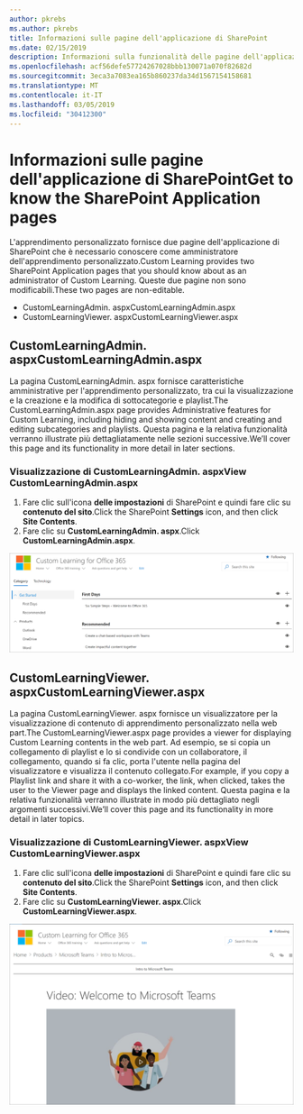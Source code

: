 ```yaml
---
author: pkrebs
ms.author: pkrebs
title: Informazioni sulle pagine dell'applicazione di SharePoint
ms.date: 02/15/2019
description: Informazioni sulla funzionalità delle pagine dell'applicazione di SharePoint nell'apprendimento personalizzato
ms.openlocfilehash: acf56defe57724267028bbb130071a070f82682d
ms.sourcegitcommit: 3eca3a7083ea165b860237da34d1567154158681
ms.translationtype: MT
ms.contentlocale: it-IT
ms.lasthandoff: 03/05/2019
ms.locfileid: "30412300"
---
```

# <a name="get-to-know-the-sharepoint-application-pages"></a><span data-ttu-id="2c3e2-103">Informazioni sulle pagine dell'applicazione di SharePoint</span><span class="sxs-lookup"><span data-stu-id="2c3e2-103">Get to know the SharePoint Application pages</span></span>

<span data-ttu-id="2c3e2-104">L'apprendimento personalizzato fornisce due pagine dell'applicazione di SharePoint che è necessario conoscere come amministratore dell'apprendimento personalizzato.</span><span class="sxs-lookup"><span data-stu-id="2c3e2-104">Custom Learning provides two SharePoint Application pages that you should know about as an administrator of Custom Learning.</span></span> <span data-ttu-id="2c3e2-105">Queste due pagine non sono modificabili.</span><span class="sxs-lookup"><span data-stu-id="2c3e2-105">These two pages are non-editable.</span></span> 

- <span data-ttu-id="2c3e2-106">CustomLearningAdmin. aspx</span><span class="sxs-lookup"><span data-stu-id="2c3e2-106">CustomLearningAdmin.aspx</span></span>
- <span data-ttu-id="2c3e2-107">CustomLearningViewer. aspx</span><span class="sxs-lookup"><span data-stu-id="2c3e2-107">CustomLearningViewer.aspx</span></span>

## <a name="customlearningadminaspx"></a><span data-ttu-id="2c3e2-108">CustomLearningAdmin. aspx</span><span class="sxs-lookup"><span data-stu-id="2c3e2-108">CustomLearningAdmin.aspx</span></span>

<span data-ttu-id="2c3e2-109">La pagina CustomLearningAdmin. aspx fornisce caratteristiche amministrative per l'apprendimento personalizzato, tra cui la visualizzazione e la creazione e la modifica di sottocategorie e playlist.</span><span class="sxs-lookup"><span data-stu-id="2c3e2-109">The CustomLearningAdmin.aspx page provides Administrative features for Custom Learning, including hiding and showing content and creating and editing subcategories and playlists.</span></span> <span data-ttu-id="2c3e2-110">Questa pagina e la relativa funzionalità verranno illustrate più dettagliatamente nelle sezioni successive.</span><span class="sxs-lookup"><span data-stu-id="2c3e2-110">We’ll cover this page and its functionality in more detail in later sections.</span></span>

### <a name="view-customlearningadminaspx"></a><span data-ttu-id="2c3e2-111">Visualizzazione di CustomLearningAdmin. aspx</span><span class="sxs-lookup"><span data-stu-id="2c3e2-111">View CustomLearningAdmin.aspx</span></span>

1. <span data-ttu-id="2c3e2-112">Fare clic sull'icona **delle impostazioni** di SharePoint e quindi fare clic su **contenuto del sito**.</span><span class="sxs-lookup"><span data-stu-id="2c3e2-112">Click the SharePoint **Settings** icon, and then click **Site Contents**.</span></span> 
2. <span data-ttu-id="2c3e2-113">Fare clic su **CustomLearningAdmin. aspx**.</span><span class="sxs-lookup"><span data-stu-id="2c3e2-113">Click **CustomLearningAdmin.aspx**.</span></span> 

![CG-adminapppage. png](media/cg-adminapppage.png)

## <a name="customlearningvieweraspx"></a><span data-ttu-id="2c3e2-115">CustomLearningViewer. aspx</span><span class="sxs-lookup"><span data-stu-id="2c3e2-115">CustomLearningViewer.aspx</span></span>
<span data-ttu-id="2c3e2-116">La pagina CustomLearningViewer. aspx fornisce un visualizzatore per la visualizzazione di contenuto di apprendimento personalizzato nella web part.</span><span class="sxs-lookup"><span data-stu-id="2c3e2-116">The CustomLearningViewer.aspx page provides a viewer for displaying Custom Learning contents in the web part.</span></span> <span data-ttu-id="2c3e2-117">Ad esempio, se si copia un collegamento di playlist e lo si condivide con un collaboratore, il collegamento, quando si fa clic, porta l'utente nella pagina del visualizzatore e visualizza il contenuto collegato.</span><span class="sxs-lookup"><span data-stu-id="2c3e2-117">For example, if you copy a Playlist link and share it with a co-worker, the link, when clicked, takes the user to the Viewer page and displays the linked content.</span></span> <span data-ttu-id="2c3e2-118">Questa pagina e la relativa funzionalità verranno illustrate in modo più dettagliato negli argomenti successivi.</span><span class="sxs-lookup"><span data-stu-id="2c3e2-118">We’ll cover this page and its functionality in more detail in later topics.</span></span>

### <a name="view-customlearningvieweraspx"></a><span data-ttu-id="2c3e2-119">Visualizzazione di CustomLearningViewer. aspx</span><span class="sxs-lookup"><span data-stu-id="2c3e2-119">View CustomLearningViewer.aspx</span></span>

1. <span data-ttu-id="2c3e2-120">Fare clic sull'icona **delle impostazioni** di SharePoint e quindi fare clic su **contenuto del sito**.</span><span class="sxs-lookup"><span data-stu-id="2c3e2-120">Click the SharePoint **Settings** icon, and then click **Site Contents**.</span></span> 
2. <span data-ttu-id="2c3e2-121">Fare clic su **CustomLearningViewer. aspx**.</span><span class="sxs-lookup"><span data-stu-id="2c3e2-121">Click **CustomLearningViewer.aspx**.</span></span> 

![CG-viewerapppage. png](media/cg-viewerapppage.png)


